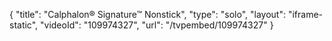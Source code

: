 {
    "title": "Calphalon&reg; Signature&trade; Nonstick",
    "type": "solo",
    "layout": "iframe-static",
    "videoId": "109974327",
    "url": "\/tvpembed\/109974327"
}